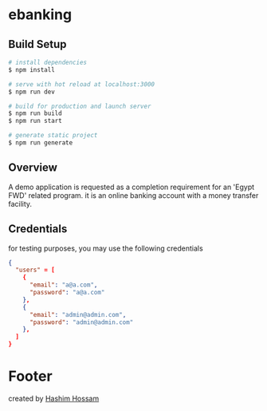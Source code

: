 # ebanking

## Build Setup

```bash
# install dependencies
$ npm install

# serve with hot reload at localhost:3000
$ npm run dev

# build for production and launch server
$ npm run build
$ npm run start

# generate static project
$ npm run generate
```

## Overview

A demo application is requested as a completion requirement for an 'Egypt FWD' related program. it is an online banking account with a money transfer facility.

## Credentials

for testing purposes, you may use the following credentials

```json
{
  "users" = [
    {
      "email": "a@a.com",
      "password": "a@a.com"
    },
    {
      "email": "admin@admin.com",
      "password": "admin@admin.com"
    },
  ]
}
```

# Footer

created by [Hashim Hossam](mailto://computetional.h@gmail.com)
